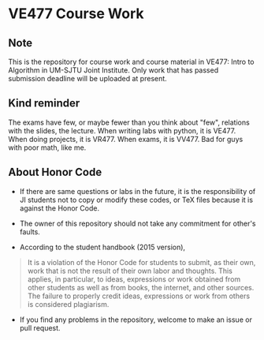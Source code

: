 # VE477 Course Work

## Note

This is the repository for course work and course material in VE477: Intro to Algorithm in UM-SJTU Joint Institute.  Only work that has passed submission deadline will be uploaded at present.

## Kind reminder

The exams have few, or maybe fewer than you think about "few", relations with the slides, the lecture. When writing labs with python, it is VE477. When doing projects, it is VR477. When exams, it is VV477. Bad for guys with poor math, like me.

## About Honor Code

- If there are same questions or labs in the future, it is the responsibility of JI students not to copy or modify these codes, or TeX files because it is against the Honor Code. 
- The owner of this repository should not take any commitment for other's faults.

- According to the student handbook (2015 version),

> It is a violation of the Honor Code for students to submit, as their own, work that is not the result of their own labor and thoughts. This applies, in particular, to ideas, expressions or work obtained from other students as well as from books, the internet, and other sources. The failure to properly credit ideas, expressions or work from others is considered plagiarism.

- If you find any problems in the repository, welcome to make an issue or pull request.



